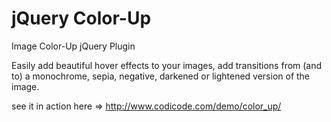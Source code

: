 jQuery Color-Up
========

Image Color-Up jQuery Plugin

Easily add beautiful hover effects to your images,
add transitions from (and to) a monochrome, sepia,
negative, darkened or lightened version of the image.

see it in action here => http://www.codicode.com/demo/color_up/
